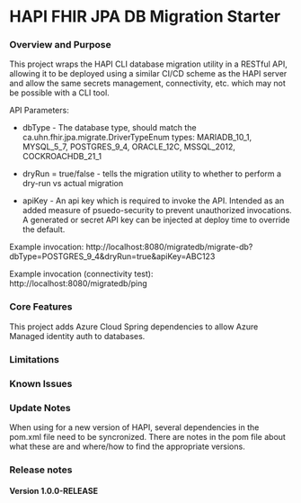 # HAPI FHIR JPA DB Migration Starter

### Overview and Purpose
This project wraps the HAPI CLI database migration utility in a RESTful API, allowing it to be deployed using a similar CI/CD scheme as the HAPI server and allow the same secrets management, connectivity, etc. which may not be possible with a CLI tool.  

API Parameters:

- dbType - The database type, should match the ca.uhn.fhir.jpa.migrate.DriverTypeEnum types:
  MARIADB_10_1, MYSQL_5_7, POSTGRES_9_4, ORACLE_12C, MSSQL_2012, COCKROACHDB_21_1 
  
- dryRun = true/false - tells the migration utility to whether to perform a dry-run vs actual migration

- apiKey - An api key which is required to invoke the API. Intended as an added measure of psuedo-security to prevent unauthorized invocations. A generated or secret API key can be injected at deploy time to override the default.

Example invocation: 
http://localhost:8080/migratedb/migrate-db?dbType=POSTGRES_9_4&dryRun=true&apiKey=ABC123

Example invocation (connectivity test): 
http://localhost:8080/migratedb/ping

### Core Features
This project adds Azure Cloud Spring dependencies to allow Azure Managed identity auth to databases.  

### Limitations

### Known Issues

### Update Notes
When using for a new version of HAPI, several dependencies in the pom.xml file need to be syncronized. There are notes in the pom file about what these are and where/how to find the appropriate versions. 

### Release notes

#### Version 1.0.0-RELEASE




